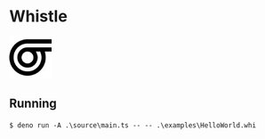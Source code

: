# Whistle
<img src = "logo.svg" width = "15%">
 
## Running

`$ deno run -A .\source\main.ts -- -- .\examples\HelloWorld.whi`
